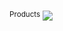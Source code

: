 <sup>Products</sup> [![](https://github.com/Obligatorio-ORT-FI-8184-DevOps/msProducts/actions/workflows/ci.yml/badge.svg)](https://github.com/Obligatorio-ORT-FI-8184-DevOps/msProducts/actions/workflows/ci.yml)